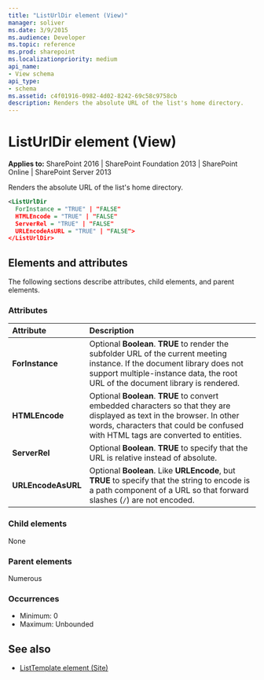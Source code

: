```yaml
---
title: "ListUrlDir element (View)"
manager: soliver
ms.date: 3/9/2015
ms.audience: Developer
ms.topic: reference
ms.prod: sharepoint
ms.localizationpriority: medium
api_name:
- View schema
api_type:
- schema
ms.assetid: c4f01916-0982-4d02-8242-69c58c9758cb
description: Renders the absolute URL of the list's home directory. 
---
```


# ListUrlDir element (View)

**Applies to:** SharePoint 2016 | SharePoint Foundation 2013 | SharePoint Online | SharePoint Server 2013
  
Renders the absolute URL of the list's home directory. 
  
```XML
<ListUrlDir
  ForInstance = "TRUE" | "FALSE"
  HTMLEncode = "TRUE" | "FALSE"
  ServerRel = "TRUE" | "FALSE"
  URLEncodeAsURL = "TRUE" | "FALSE">
</ListUrlDir>
```

## Elements and attributes

The following sections describe attributes, child elements, and parent elements.

### Attributes

|**Attribute**|**Description**|
|:-----|:-----|
|**ForInstance** <br/> |Optional **Boolean**. **TRUE** to render the subfolder URL of the current meeting instance. If the document library does not support multiple-instance data, the root URL of the document library is rendered.  <br/> |
|**HTMLEncode** <br/> |Optional **Boolean**. **TRUE** to convert embedded characters so that they are displayed as text in the browser. In other words, characters that could be confused with HTML tags are converted to entities.  <br/> |
|**ServerRel** <br/> |Optional **Boolean**. **TRUE** to specify that the URL is relative instead of absolute.  <br/> |
|**URLEncodeAsURL** <br/> |Optional **Boolean**. Like **URLEncode**, but **TRUE** to specify that the string to encode is a path component of a URL so that forward slashes (`/`) are not encoded.  <br/> |
   
### Child elements

None
   
### Parent elements

Numerous 
   
### Occurrences

- Minimum: 0  
- Maximum: Unbounded  
   
## See also

- [ListTemplate element (Site)](listtemplate-element-site.md)

